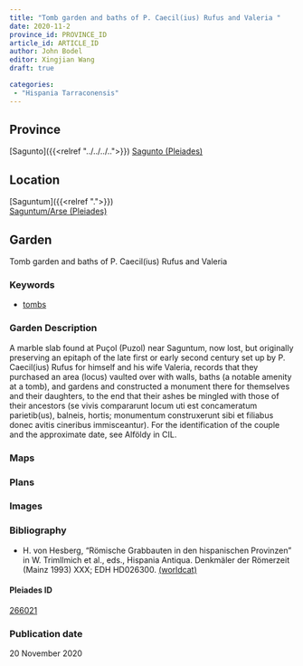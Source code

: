 ```yaml
---
title: "Tomb garden and baths of P. Caecil(ius) Rufus and Valeria "
date: 2020-11-2
province_id: PROVINCE_ID
article_id: ARTICLE_ID
author: John Bodel
editor: Xingjian Wang
draft: true

categories:
 - "Hispania Tarraconensis"
---
```


## Province

[Sagunto]({{<relref "../../../..">}})
[Sagunto (Pleiades)](https://pleiades.stoa.org/places/266020)

<!--### Province Description-->


## Location

[Saguntum]({{<relref ".">}}) \
[Saguntum/Arse (Pleiades)](https://pleiades.stoa.org/places/266021)

<!--### Location Description-->

<!-- LEAVE THIS BLANK FOR NOW -->

<!--## Sublocation-->

<!--
[AREA WITHIN LOCATION, LIKE “PALATINE HILL”](GEOREFERENCE LINK)
A sublocation is any area larger than an individual garden, but located within a location. I would always try to include a link to a controlled vocabulary here if possible. This ID may well be different from the Garden ID, e.g., Pompeii versus a Garden in one of the houses which has its own Pleiades ID.
-->

<!--### Sublocation Description-->

<!-- DESCRIPTION -->

## Garden
Tomb garden and baths of P. Caecil(ius) Rufus and Valeria

### Keywords
- [tombs](http://vocab.getty.edu/page/aat/300005926)

### Garden Description
A marble slab found at Puçol (Puzol) near Saguntum, now lost,  but originally preserving an epitaph of the late first or early second century set up by P. Caecil(ius) Rufus for himself and his wife Valeria, records that they purchased an area (locus) vaulted over with walls, baths (a notable amenity at a tomb), and gardens and constructed a monument there for themselves and their daughters, to the end that their ashes be mingled with those of their ancestors  (se vivis compararunt locum uti est concameratum parietib(us), balneis, hortis; monumentum construxerunt sibi et filiabus donec avitis cineribus immisceantur). For the identification of the couple and the approximate date, see Alföldy in CIL.

### Maps

<!--
{{< figure src="IMG_URL" alt="ALT_TEXT" title="CAPTION" >}}
-->

### Plans

<!--
{{< figure src="IMG_URL" alt="ALT_TEXT" title="CAPTION" >}}
-->

### Images

<!--
{{< figure src="IMG_URL" alt="ALT_TEXT" title="CAPTION" >}}
-->

<!--### Dates-->


### Bibliography
- H. von Hesberg, “Römische Grabbauten in den hispanischen Provinzen” in W. Trimllmich et al., eds., Hispania Antiqua. Denkmäler der Römerzeit (Mainz 1993) XXX; EDH HD026300. [(worldcat)](http://www.worldcat.org/oclc/7377084156)

<!--#### Periodo ID-->

<!-- [PERIODO_ID](https://pleiades.stoa.org/places/PLEIADES_ID) -->

#### Pleiades ID

[266021](https://pleiades.stoa.org/places/266021)

<!--#### TGN ID
[7031751](http://vocab.getty.edu/page/tgn/7031751) -->

<!--### Contributor-->


### Publication date
20 November 2020

<!--### Related articles-->

<!-- Links to other related articles. Leave blank for now -->